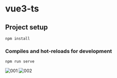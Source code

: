 # vue3-ts

## Project setup
```
npm install
```

### Compiles and hot-reloads for development
```
npm run serve
```
![001](https://github.com/BiranV/VueTS/assets/59264488/55cd0b0a-1463-4aee-975f-62fa104fc707)
![002](https://github.com/BiranV/VueTS/assets/59264488/6a33e551-24cc-45fb-89e1-662c163f662e)
